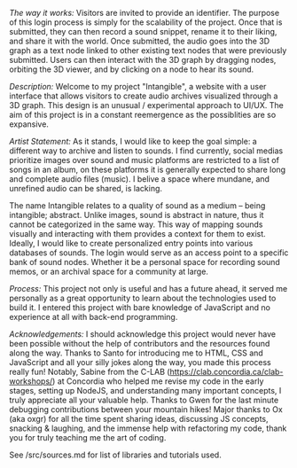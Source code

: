 *The way it works:*
Visitors are invited to provide an identifier. The purpose of this login process is simply for the scalability of the project. 
Once that is submitted, they can then record a sound snippet, rename it to their liking, and share it with the world. 
Once submitted, the audio goes into the 3D graph as a text node linked to other existing text nodes that were previously submitted. Users can then interact with the 3D graph by dragging nodes, orbiting the 3D viewer, and by clicking on a node to hear its sound. 

*Description:*
Welcome to my project "Intangible", a website with a user interface that allows visitors to create audio archives visualized through a 3D graph. This design is an unusual / experimental approach to UI/UX. The aim of this project is in a constant reemergence as the possiblities are so expansive. 

*Artist Statement:*
As it stands, I would like to keep the goal simple: a different way to archive and listen to sounds. I find currently, social medias prioritize images over sound and music platforms are restricted to a list of songs in an album, on these platforms it is generally expected to share long and complete audio files (music). I belive a space where mundane, and unrefined audio can be shared, is lacking. 

The name Intangible relates to a quality of sound as a medium – being intangible; abstract. Unlike images, sound is abstract in nature, thus it cannot be categorized in the same way. This way of mapping sounds visually and interacting with them provides a context for them to exist. Ideally, I would like to create personalized entry points into various databases of sounds. The login would serve as an access point to a specific bank of sound nodes. Whether it be a personal space for recording sound memos, or an archival space for a community at large.

*Process:*
This project not only is useful and has a future ahead, it served me personally as a great opportunity to learn about the technologies used to build it. I entered this project with bare knowledge of JavaScript and no experience at all with back-end programming. 

*Acknowledgements:*
I should acknowledge this project would never have been possible without the help of contributors and the resources found along the way. 
Thanks to Santo for introducing me to HTML, CSS and JavaScript and all your silly jokes along the way, you made this process really fun!
Notably, Sabine from the C-LAB (https://clab.concordia.ca/clab-workshops/) at Concordia who helped me revise my code in the early stages, setting up NodeJS, and understanding many important concepts, I truly appreciate all your valuable help.
Thanks to Gwen for the last minute debugging contributions between your mountain hikes!
Major thanks to Ox (aka oxgr) for all the time spent sharing ideas, discussing JS concepts, snacking & laughing, and the immense help with refactoring my code, thank you for truly teaching me the art of coding. 

See /src/sources.md for list of libraries and tutorials used. 